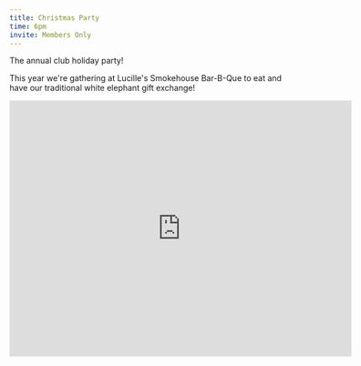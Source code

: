 ```yaml
---
title: Christmas Party
time: 6pm
invite: Members Only
---
```


The annual club holiday party!

This year we're gathering at Lucille's Smokehouse Bar-B-Que to eat and have our
traditional white elephant gift exchange!

<iframe src="https://www.google.com/maps/embed?pb=!1m18!1m12!1m3!1d3329.595917988781!2d-111.90638308718758!3d33.43377777328516!2m3!1f0!2f0!3f0!3m2!1i1024!2i768!4f13.1!3m3!1m2!1s0x872b09aabaa2ebff%3A0xba8d9e950f550dc!2sLucille&#39;s%20Smokehouse%20Bar-B-Que!5e0!3m2!1sen!2sus!4v1735860575530!5m2!1sen!2sus" width="600" height="450" style="border:0;" allowfullscreen="" loading="lazy" referrerpolicy="no-referrer-when-downgrade"></iframe>
